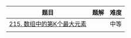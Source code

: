 | 题目                                                         | 题解 | 难度 |
| ------------------------------------------------------------ | ---- | ---- |
| [215. 数组中的第K个最大元素](https://leetcode-cn.com/problems/kth-largest-element-in-an-array/) |      | 中等 |
|                                                              |      |      |

